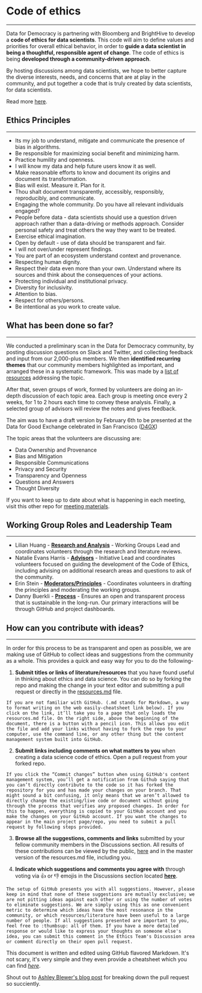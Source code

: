 # Code of ethics
---
Data for Democracy is partnering with Bloomberg and BrightHive to develop a **code of ethics for data scientists**. This code will aim to define values and priorities for overall ethical behavior, in order to **guide a data scientist in being a thoughtful, responsible agent of change**. The code of ethics is being __developed through a community-driven approach__.

By hosting discussions among data scientists, we hope to better capture the diverse interests, needs, and concerns that are at play in the community, and put together a code that is truly created by data scientists, for data scientists.

Read more [here](http://datafordemocracy.org/projects/ethics.html).

## Ethics Principles
---
<ul>
    <li>Its my job to understand, mitigate and communicate the presence of bias in algorithms.</li>
    <li>Be responsible for maximizing social benefit and minimizing harm.</li>
    <li>Practice humility and openness.</li>
    <li>I will know my data and help future users know it as well.</li>
    <li>Make reasonable efforts to know and document its origins and document its transformation.</li>
    <li>Bias will exist. Measure it. Plan for it.</li>  
    <li>Thou shalt document transparently, accessibly, responsibly,  reproducibly, and communicate.</li>
    <li>Engaging the whole community. Do you have all relevant individuals engaged?</li>  
    <li>People before data - data scientists should use a question driven approach rather than a data-driving or methods approach. Consider personal safety and treat others the way they want to be treated.</li>
    <li>Exercise ethical imagination.</li>
    <li>Open by default  - use of data should be transparent and fair.</li>  
    <li>I will not over/under represent findings.</li>
    <li>You are part of an ecosystem  understand context and provenance.</li>  
    <li>Respecting human dignity.</li>  
    <li>Respect their data even more than your own. Understand where its sources and think about the consequences of your actions.</li>  
    <li>Protecting individual and institutional privacy.</li>  
    <li>Diversity for inclusivity.</li>  
    <li>Attention to bias.</li>  
    <li>Respect for others/persons.</li>  
    <li>Be intentional as you work to create value.</li> 
</ul>

## What has been done so far?
---
We conducted a preliminary scan in the Data for Democracy community, by posting discussion questions on Slack and Twitter, and collecting feedback and input from our 2,000-plus members. We then **identified recurring themes** that our community members highlighted as important, and arranged these in a systematic framework. This was made by a [list of resources](https://docs.google.com/document/d/1XwXmfIkQxXPidDT7domqEOC7KLcBVLAmSP_7V3g47j8/edit?usp=sharing) addressing the topic.

After that, seven groups of work, formed by volunteers are doing an in-depth discussion of each topic area. Each group is meeting once every 2 weeks, for 1 to 2 hours each time to convey these analysis. Finally, a selected group of advisors will review the notes and gives feedback.

The aim was to have a draft version by February 6th to be presented at the Data for Good Exchange celebrated in San Francisco ([D4GX](https://www.bloomberg.com/company/d4gx/))

The topic areas that the volunteers are discussing are:
- Data Ownership and Provenance
- Bias and Mitigation
- Responsible Communications
- Privacy and Security
- Transparency and Openness
- Questions and Answers
- Thought Diversity

If you want to keep up to date about what is happening in each meeting, visit this other repo for [meeting materials](https://github.com/Data4Democracy/meeting-materials).

## Working Group Roles and Leadership Team
---
- Lilian Huang - [**Research and Analysis**](https://docs.google.com/spreadsheets/d/14f7bxky2UgOXEmK8TH8TuRgZhXwGdTupQ-kNuPyACn8/edit?usp=drivesdk) - Working Groups Lead and coordinates volunteers through the research and literature reviews.
- Natalie Evans Harris - [**Advisors**](https://docs.google.com/spreadsheets/d/1fNq4PX_QZ88RqsIeb5MT2ZWOmScQsFNy5A4t43lIvIU/edit?usp=drivesdk) - Initiative Lead and coordinates volunteers focused on guiding the development of the Code of Ethics, including advising on additional research areas and questions to ask of the community.
- Erin Stein - [**Moderators/Principles**](https://docs.google.com/spreadsheets/d/14f7bxky2UgOXEmK8TH8TuRgZhXwGdTupQ-kNuPyACn8/edit?usp=drivesdk) - Coordinates volunteers in drafting the principles and moderating the working groups.
- Danny Buerkli - [**Process**](https://github.com/orgs/Data4Democracy/teams/ethics) - Ensures an open and transparent process that is sustainable in the long-run. Our primary interactions will be through GitHub and project dashboards.

## How can you contribute with ideas?
---
In order for this process to be as transparent and open as possible, we are making use of GitHub to collect ideas and suggestions from the community as a whole. This provides a quick and easy way for you to do the following-

1. **Submit titles or links of literature/resources** that you have found useful in thinking about ethics and data science. You can do so by forking the repo and making the change in your text editor and submitting a pull request or directly in the [resources.md](https://github.com/Data4Democracy/ethics-resources/blob/master/resources.md) file.

```
If you are not familiar with GitHub. (.md stands for Markdown, a way to format writing on the web easily-cheatsheet link below). If you click on the link, it’ll take you to a page that only loads the resources.md file. On the right side, above the beginning of the document, there is a button with a pencil icon. This allows you edit the file and add your links without having to fork the repo to your computer, use the command line, or any other thing but the content management system built into GitHub.
```

2. **Submit links including comments on what matters to you** when creating a data science code of ethics. Open a pull request from your forked repo.

```
If you click the “Commit changes” button when using GitHub's content management system, you’ll get a notification from Github saying that you can’t directly contribute to the code so it has forked the repository for you and has made your changes on your branch. That might sound a bit confusing, it only means that we aren’t allowed to directly change the existing/live code or document without going through the process that verifies any proposed changes. In order for this to happen, everything is copied to your GitHub account and you make the changes on your GitHub account. If you want the changes to appear in the main project page/repo, you need to submit a pull request by following steps provided.
```

3. **Browse all the suggestions, comments and links** submitted by your fellow community members in the Discussions section. All results of these contributions can be viewed by the public, [here](https://github.com/orgs/Data4Democracy/teams/ethics) and in the master version of the resources.md file, including you.

4. **Indicate which suggestions and comments you agree with** through voting via :thumbsup: or :thumbsdown: emojis in the Discussions section located **[here](https://github.com/orgs/Data4Democracy/teams/ethics)**.
```
The setup of GitHub presents you with all suggestions. However, please keep in mind that none of these suggestions are mutually exclusive; we are not pitting ideas against each other or using the number of votes to eliminate suggestions. We are simply using this as one convenient metric to determine which ideas have the most resonance in the community, or which resources/literature have been useful to a large number of people. If all suggestions presented are important to you, feel free to :thumbsup: all of them. If you have a more detailed response or would like to express your thoughts on someone else's idea, you can submit this comment in the Ethics Team's Discussion area or comment directly on their open pull request.
```
This document is written and edited using GitHub flavored Markdown. It's not scary, it's very simple and they even provide a cheatsheet which you can find [*here*](https://github.com/adam-p/markdown-here/wiki/Markdown-Cheatsheet).

Shout out to [Ashley Blewer's blog post](https://ablwr.github.io/blog/2014/11/03/non-technical-persons-guide-to-becoming-an-open-source-software-contributor-via-github/) for breaking down the pull request so succiently.
